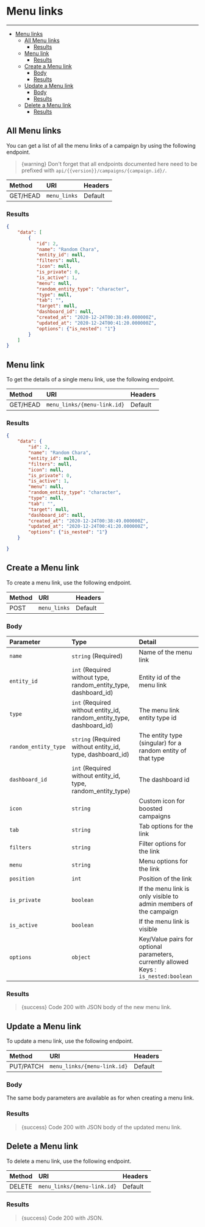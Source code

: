 # Menu links

---

- [Menu links](#menu-links)
  - [All Menu links](#all-menu-links)
    - [Results](#results)
  - [Menu link](#menu-link)
    - [Results](#results-1)
  - [Create a Menu link](#create-a-menu-link)
    - [Body](#body)
    - [Results](#results-2)
  - [Update a Menu link](#update-a-menu-link)
    - [Body](#body-1)
    - [Results](#results-3)
  - [Delete a Menu link](#delete-a-menu-link)
    - [Results](#results-4)

<a name="all-menu-links"></a>
## All Menu links

You can get a list of all the menu links of a campaign by using the following endpoint.

> {warning} Don't forget that all endpoints documented here need to be prefixed with `api/{{version}}/campaigns/{campaign.id}/`.


| Method | URI | Headers |
| :- |   :-   |  :-  |
| GET/HEAD | `menu_links` | Default |

### Results
```json
{
    "data": [
        {
           "id": 2,
           "name": "Random Chara",
           "entity_id": null,
           "filters": null,
           "icon": null,
           "is_private": 0,
           "is_active": 1,
           "menu": null,
           "random_entity_type": "character",
           "type": null,
           "tab": "",
           "target": null,
           "dashboard_id": null,
           "created_at": "2020-12-24T00:38:49.000000Z",
           "updated_at": "2020-12-24T00:41:20.000000Z",
           "options": {"is_nested": "1"}
        }
    ]
}
```


<a name="menu-link"></a>
## Menu link

To get the details of a single menu link, use the following endpoint.

| Method | URI | Headers |
| :- |   :-   |  :-  |
| GET/HEAD | `menu_links/{menu-link.id}` | Default |

### Results
```json
{
    "data": {
        "id": 2,
        "name": "Random Chara",
        "entity_id": null,
        "filters": null,
        "icon": null,
        "is_private": 0,
        "is_active": 1,
        "menu": null,
        "random_entity_type": "character",
        "type": null,
        "tab": "",
        "target": null,
        "dashboard_id": null,
        "created_at": "2020-12-24T00:38:49.000000Z",
        "updated_at": "2020-12-24T00:41:20.000000Z",
        "options": {"is_nested": "1"}
    }

}
```


<a name="create-menu-link"></a>
## Create a Menu link

To create a menu link, use the following endpoint.

| Method | URI | Headers |
| :- |   :-   |  :-  |
| POST | `menu_links` | Default |

### Body

| Parameter | Type | Detail |
| :- |   :-   |  :-  |
| `name` | `string` (Required) | Name of the menu link |
| `entity_id` | `int` (Required without type, random_entity_type, dashboard_id) | Entity id of the menu link |
| `type` | `int` (Required without entity_id, random_entity_type, dashboard_id) | The menu link entity type id |
| `random_entity_type` | `string` (Required without entity_id, type, dashboard_id) | The entity type (singular) for a random entity of that type |
| `dashboard_id` | `int` (Required without entity_id, type, random_entity_type) | The dashboard id |
| `icon` | `string` | Custom icon for boosted campaigns |
| `tab` | `string` | Tab options for the link |
| `filters` | `string` | Filter options for the link |
| `menu` | `string` | Menu options for the link |
| `position` | `int` | Position of the link |
| `is_private` | `boolean` | If the menu link is only visible to admin members of the campaign |
| `is_active` | `boolean` | If the menu link is visible |
| `options`| `object` | Key/Value pairs for optional parameters, currently allowed Keys : `is_nested:boolean` |

### Results

> {success} Code 200 with JSON body of the new menu link.


<a name="update-menu-link"></a>
## Update a Menu link

To update a menu link, use the following endpoint.

| Method | URI | Headers |
| :- |   :-   |  :-  |
| PUT/PATCH | `menu_links/{menu-link.id}` | Default |

### Body

The same body parameters are available as for when creating a menu link.

### Results

> {success} Code 200 with JSON body of the updated menu link.


<a name="delete-menu-link"></a>
## Delete a Menu link

To delete a menu link, use the following endpoint.

| Method | URI | Headers |
| :- |   :-   |  :-  |
| DELETE | `menu_links/{menu-link.id}` | Default |

### Results

> {success} Code 200 with JSON.
